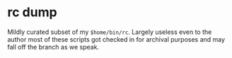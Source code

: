 # rc dump

Mildly curated subset of my `$home/bin/rc`.  Largely useless even to
the author most of these scripts got checked in for archival purposes
and may fall off the branch as we speak.
